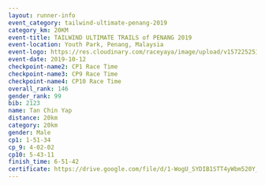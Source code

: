 ```yaml
---
layout: runner-info 
event_category: tailwind-ultimate-penang-2019 
category_km: 20KM 
event-title: TAILWIND ULTIMATE TRAILS of PENANG 2019 
event-location: Youth Park, Penang, Malaysia 
event-logo: https://res.cloudinary.com/raceyaya/image/upload/v1572252513/logo/utop-2019_h9tzys.jpg 
event-date: 2019-10-12 
checkpoint-name2: CP1 Race Time 
checkpoint-name3: CP9 Race Time 
checkpoint-name4: CP10 Race Time 
overall_rank: 146
gender_rank: 99
bib: 2123
name: Tan Chin Yap
distance: 20km
category: 20km
gender: Male
cp1: 1-51-34
cp_9: 4-02-02
cp10: 5-43-11
finish_time: 6-51-42
certificate: https://drive.google.com/file/d/1-WogU_SYDIB1STT4yWbm520Y_4-QKn0D/view?usp=sharing
---
```

